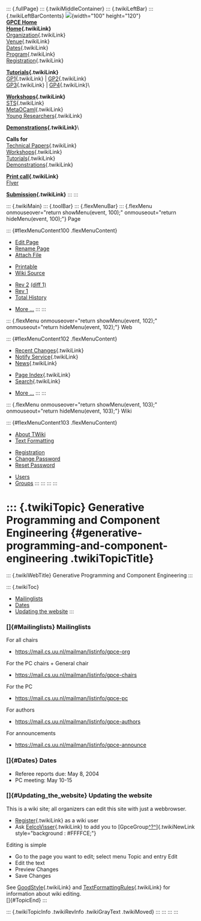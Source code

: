 ::: {.fullPage}
::: {.twikiMiddleContainer}
::: {.twikiLeftBar}
::: {.twikiLeftBarContents}
![](../pub/Gpce04/WebLeftBar/gpce-logo.jpg){width="100" height="120"}\
**[GPCE Home](http://www.gpce.org)**\
**[Home](WebHome){.twikiLink}**\
[Organization](ConferenceOrganization){.twikiLink}\
[Venue](ConferenceVenue){.twikiLink}\
[Dates](ImportantDates){.twikiLink}\
[Program](ConferenceProgram){.twikiLink}\
[Registration](ConferenceRegistration){.twikiLink}

**[Tutorials](GpceTutorials){.twikiLink}**\
[GP1](TutorialGP1){.twikiLink} \| [GP2](TutorialGP2){.twikiLink}\
[GP3](TutorialGP3){.twikiLink} \| [GP4](TutorialGP4){.twikiLink}\

**[Workshops](GpceWorkshops){.twikiLink}**\
[STS](STS){.twikiLink}\
[MetaOCaml](http://www.program-transformation.org/Gpce04/MetaOCaml){.twikiLink}\
[Young
Researchers](http://www.program-transformation.org/Gpce04/YoungResearchers){.twikiLink}

**[Demonstrations](GpceDemonstrations){.twikiLink}**\

**Calls for**\
[Technical Papers](CallForPapers){.twikiLink}\
[Workshops](CallForWorkshops){.twikiLink}\
[Tutorials](CallForTutorials){.twikiLink}\
[Demonstrations](CallForDemonstrations){.twikiLink}

**[Print call](PrintCall){.twikiLink}**\
[Flyer](http://www.cs.uu.nl/~visser/GPCE04-CfC.pdf)

**[Submission](ElectronicSubmission){.twikiLink}**
:::
:::

::: {.twikiMain}
::: {.toolBar}
::: {.flexMenuBar}
::: {.flexMenu onmouseover="return showMenu(event, 100);" onmouseout="return hideMenu(event, 100);"}
Page

::: {#flexMenuContent100 .flexMenuContent}
-   [Edit
    Page](http://www.program-transformation.org/edit/Gpce04/ForOrganizers?t=1536828867)
-   [Rename
    Page](http://www.program-transformation.org/rename/Gpce04/ForOrganizers)
-   [Attach
    File](http://www.program-transformation.org/attach/Gpce04/ForOrganizers)

<!-- -->

-   [Printable](http://www.program-transformation.org/view/Gpce04/ForOrganizers?skin=print.pattern)
-   [Wiki
    Source](http://www.program-transformation.org/view/Gpce04/ForOrganizers?skin=text&raw=on&contenttype=text/plain)

<!-- -->

-   [Rev
    2](http://www.program-transformation.org/view/Gpce04/ForOrganizers?rev=1.2)
    [(diff 1)](http://www.program-transformation.org/rdiff/Gpce04/ForOrganizers?rev1=1.2&rev2=1.1)
-   [Rev
    1](http://www.program-transformation.org/view/Gpce04/ForOrganizers?rev=1.1)
-   [Total
    History](http://www.program-transformation.org/rdiff/Gpce04/ForOrganizers)

<!-- -->

-   [More
    \...](http://www.program-transformation.org/oops/Gpce04/ForOrganizers?template=oopsmore&param1=1.2&param2=1.2)
:::
:::

::: {.flexMenu onmouseover="return showMenu(event, 102);" onmouseout="return hideMenu(event, 102);"}
Web

::: {#flexMenuContent102 .flexMenuContent}
-   [Recent Changes](WebChanges){.twikiLink}
-   [Notify Service](WebNotify){.twikiLink}
-   [News](WebNews){.twikiLink}

<!-- -->

-   [Page Index](WebIndex){.twikiLink}
-   [Search](WebSearch){.twikiLink}

<!-- -->

-   [More
    \...](http://www.program-transformation.org/oops/Gpce04/ForOrganizers?template=oopsmore&param1=1.2&param2=1.2)
:::
:::

::: {.flexMenu onmouseover="return showMenu(event, 103);" onmouseout="return hideMenu(event, 103);"}
Wiki

::: {#flexMenuContent103 .flexMenuContent}
-   [About
    TWiki](http://www.program-transformation.org/view/TWiki/WebHome)
-   [Text
    Formatting](http://www.program-transformation.org/view/TWiki/TextFormattingRules)

<!-- -->

-   [Registration](http://www.program-transformation.org/view/TWiki/TWikiRegistration)
-   [Change
    Password](http://www.program-transformation.org/view/TWiki/ChangePassword)
-   [Reset
    Password](http://www.program-transformation.org/view/TWiki/ResetPassword)

<!-- -->

-   [Users](http://www.program-transformation.org/view/Main/TWikiUsers)
-   [Groups](http://www.program-transformation.org/view/Main/TWikiGroups)
:::
:::
:::
:::

::: {.twikiTopic}
Generative Programming and Component Engineering {#generative-programming-and-component-engineering .twikiTopicTitle}
================================================

::: {.twikiWebTitle}
Generative Programming and Component Engineering
:::

::: {.twikiToc}
-   [Mailinglists](ForOrganizers#Mailinglists)
-   [Dates](ForOrganizers#Dates)
-   [Updating the website](ForOrganizers#Updating_the_website)
:::

### []{#Mailinglists} Mailinglists

For all chairs

-   <https://mail.cs.uu.nl/mailman/listinfo/gpce-org>

For the PC chairs + General chair

-   <https://mail.cs.uu.nl/mailman/listinfo/gpce-chairs>

For the PC

-   <https://mail.cs.uu.nl/mailman/listinfo/gpce-pc>

For authors

-   <https://mail.cs.uu.nl/mailman/listinfo/gpce-authors>

For announcements

-   <https://mail.cs.uu.nl/mailman/listinfo/gpce-announce>

### []{#Dates} Dates

-   Referee reports due: May 8, 2004
-   PC meeting: May 10-15

### []{#Updating_the_website} Updating the website

This is a wiki site; all organizers can edit this site with just a
webbrowser.

-   [Register](../TWiki/TWikiRegistration){.twikiLink} as a wiki user
-   Ask [EelcoVisser](../Main/EelcoVisser){.twikiLink} to add you to
    [GpceGroup[^?^](http://www.program-transformation.org/edit/Main/GpceGroup?topicparent=Gpce04.ForOrganizers)]{.twikiNewLink
    style="background : #FFFFCE;"}

Editing is simple

-   Go to the page you want to edit; select menu Topic and entry Edit
-   Edit the text
-   Preview Changes
-   Save Changes

See [GoodStyle](../TWiki/GoodStyle){.twikiLink} and
[TextFormattingRules](../TWiki/TextFormattingRules){.twikiLink} for
information about wiki editing.\
[]{#TopicEnd}
:::

::: {.twikiTopicInfo .twikiRevInfo .twikiGrayText .twikiMoved}
:::
:::
:::
:::
